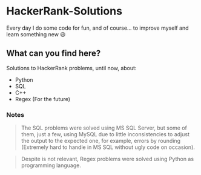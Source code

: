 # HackerRank-Solutions

Every day I do some code for fun, and of course... to improve myself and learn something new :smiley:

## What can you find here?

Solutions to HackerRank problems, until now, about:

+ Python
+ SQL
+ C++
+ Regex (For the future)

### Notes

> The SQL problems were solved using MS SQL Server, but some of them, just a few, using MySQL due to little inconsistencies to adjust the output to the expected one, for example, errors by rounding (Extremely hard to handle in MS SQL without ugly code on occasion).

> Despite is not relevant, Regex problems were solved using Python as programming language.

